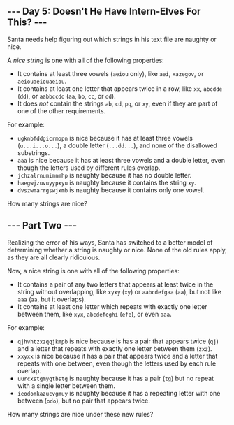 ## --- Day 5: Doesn't He Have Intern-Elves For This? ---

Santa needs help figuring out which strings in his text file are naughty or nice.

A _nice string_ is one with all of the following properties:

-   It contains at least three vowels (`aeiou` only), like `aei`, `xazegov`, or `aeiouaeiouaeiou`.
-   It contains at least one letter that appears twice in a row, like `xx`, `abcdde` (`dd`), or `aabbccdd` (`aa`, `bb`, `cc`, or `dd`).
-   It does _not_ contain the strings `ab`, `cd`, `pq`, or `xy`, even if they are part of one of the other requirements.

For example:

-   `ugknbfddgicrmopn` is nice because it has at least three vowels (`u...i...o...`), a double letter (`...dd...`), and none of the disallowed substrings.
-   `aaa` is nice because it has at least three vowels and a double letter, even though the letters used by different rules overlap.
-   `jchzalrnumimnmhp` is naughty because it has no double letter.
-   `haegwjzuvuyypxyu` is naughty because it contains the string `xy`.
-   `dvszwmarrgswjxmb` is naughty because it contains only one vowel.

How many strings are nice?

## --- Part Two ---

Realizing the error of his ways, Santa has switched to a better model of determining whether a string is naughty or nice. None of the old rules apply, as they are all clearly ridiculous.

Now, a nice string is one with all of the following properties:

-   It contains a pair of any two letters that appears at least twice in the string without overlapping, like `xyxy` (`xy`) or `aabcdefgaa` (`aa`), but not like `aaa` (`aa`, but it overlaps).
-   It contains at least one letter which repeats with exactly one letter between them, like `xyx`, `abcdefeghi` (`efe`), or even `aaa`.

For example:

-   `qjhvhtzxzqqjkmpb` is nice because is has a pair that appears twice (`qj`) and a letter that repeats with exactly one letter between them (`zxz`).
-   `xxyxx` is nice because it has a pair that appears twice and a letter that repeats with one between, even though the letters used by each rule overlap.
-   `uurcxstgmygtbstg` is naughty because it has a pair (`tg`) but no repeat with a single letter between them.
-   `ieodomkazucvgmuy` is naughty because it has a repeating letter with one between (`odo`), but no pair that appears twice.

How many strings are nice under these new rules?
